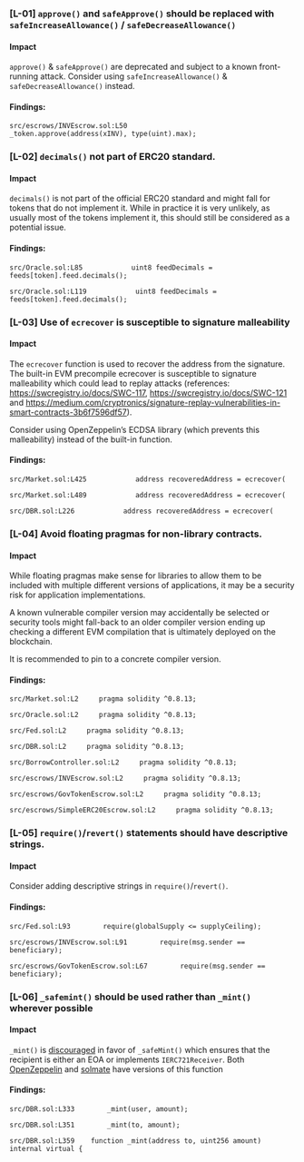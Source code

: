### [L-01] ```approve()``` and ```safeApprove()``` should be replaced with ```safeIncreaseAllowance()``` / ```safeDecreaseAllowance()```


#### Impact
```approve()``` & ```safeApprove()``` are deprecated and subject to a known front-running attack. Consider using  ```safeIncreaseAllowance()``` & ```safeDecreaseAllowance()``` instead.


#### Findings:
```
src/escrows/INVEscrow.sol:L50                 _token.approve(address(xINV), type(uint).max);

```

### [L-02] ```decimals()``` not part of ERC20 standard.


#### Impact
```decimals()``` is not part of the official ERC20 standard and might fall for tokens that do not implement it. While in practice it is very unlikely, as usually most of the tokens implement it, this should still be considered as a potential issue.


#### Findings:
```
src/Oracle.sol:L85            uint8 feedDecimals = feeds[token].feed.decimals();

src/Oracle.sol:L119            uint8 feedDecimals = feeds[token].feed.decimals();

```

### [L-03] Use of ```ecrecover``` is susceptible to signature malleability


#### Impact
The ```ecrecover``` function is used to recover the address from the signature. The built-in EVM precompile ecrecover is susceptible to signature malleability which could lead to replay attacks (references: https://swcregistry.io/docs/SWC-117, https://swcregistry.io/docs/SWC-121 and https://medium.com/cryptronics/signature-replay-vulnerabilities-in-smart-contracts-3b6f7596df57).

Consider using OpenZeppelin’s ECDSA library (which prevents this malleability) instead of the built-in function.


#### Findings:
```
src/Market.sol:L425            address recoveredAddress = ecrecover(

src/Market.sol:L489            address recoveredAddress = ecrecover(

src/DBR.sol:L226            address recoveredAddress = ecrecover(

```

### [L-04] Avoid floating pragmas for non-library contracts.


#### Impact
While floating pragmas make sense for libraries to allow them to be included with multiple different versions of applications, it may be a security risk for application implementations.

A known vulnerable compiler version may accidentally be selected or security tools might fall-back to an older compiler version ending up checking a different EVM compilation that is ultimately deployed on the blockchain.

It is recommended to pin to a concrete compiler version.

#### Findings:
```
src/Market.sol:L2     pragma solidity ^0.8.13;

src/Oracle.sol:L2     pragma solidity ^0.8.13;

src/Fed.sol:L2     pragma solidity ^0.8.13;

src/DBR.sol:L2     pragma solidity ^0.8.13;

src/BorrowController.sol:L2     pragma solidity ^0.8.13;

src/escrows/INVEscrow.sol:L2     pragma solidity ^0.8.13;

src/escrows/GovTokenEscrow.sol:L2     pragma solidity ^0.8.13;

src/escrows/SimpleERC20Escrow.sol:L2     pragma solidity ^0.8.13;

```

### [L-05] ```require()```/```revert()``` statements should have descriptive strings.


#### Impact
Consider adding descriptive strings in ```require()```/```revert()```.


#### Findings:
```
src/Fed.sol:L93        require(globalSupply <= supplyCeiling);

src/escrows/INVEscrow.sol:L91        require(msg.sender == beneficiary);

src/escrows/GovTokenEscrow.sol:L67        require(msg.sender == beneficiary);

```

### [L-06] ```_safemint()``` should be used rather than ```_mint()``` wherever possible


#### Impact
```_mint()``` is [discouraged](https://github.com/OpenZeppelin/openzeppelin-contracts/blob/d4d8d2ed9798cc3383912a23b5e8d5cb602f7d4b/contracts/token/ERC721/ERC721.sol#L271) in favor of ```_safeMint()``` which ensures that the recipient is either an EOA or implements ```IERC721Receiver```. Both [OpenZeppelin](https://github.com/OpenZeppelin/openzeppelin-contracts/blob/d4d8d2ed9798cc3383912a23b5e8d5cb602f7d4b/contracts/token/ERC721/ERC721.sol#L238-L250) and [solmate](https://github.com/transmissions11/solmate/blob/4eaf6b68202e36f67cab379768ac6be304c8ebde/src/tokens/ERC721.sol#L180) have versions of this function


#### Findings:
```
src/DBR.sol:L333        _mint(user, amount);

src/DBR.sol:L351        _mint(to, amount);

src/DBR.sol:L359    function _mint(address to, uint256 amount) internal virtual {

```

